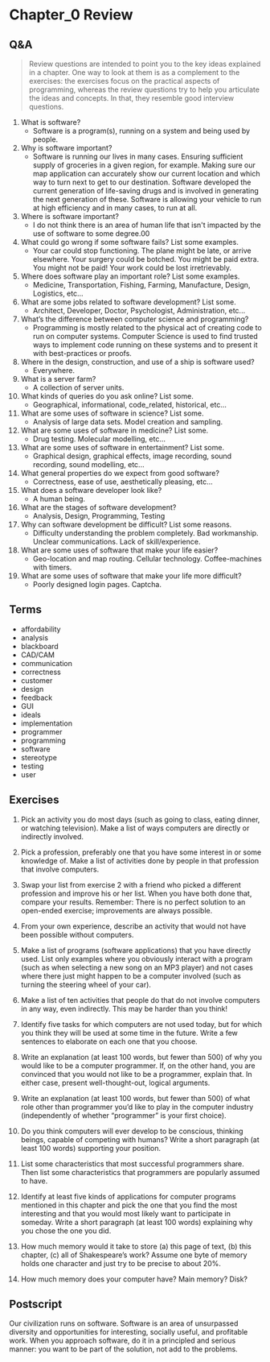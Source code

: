 # Chapter_0 Review

## Q&A

>Review questions are intended to point you to the key ideas explained in a chapter. One way to look at them is as a complement to the exercises: the exercises focus on the practical aspects of programming, whereas the review questions try to help you articulate the ideas and concepts. In that, they resemble good interview questions.

1. What is software?
    - Software is a program(s), running on a system and being used by people.
2. Why is software important?
    - Software is running our lives in many cases. Ensuring sufficient supply of groceries in a given region, for example. Making sure our map application can accurately show our current location and which way to turn next to get to our destination. Software developed the current generation of life-saving drugs and is involved in generating the next generation of these. Software is allowing your vehicle to run at high efficiency and in many cases, to run at all.
3. Where is software important?
    - I do not think there is an area of human life that isn't impacted by the use of software to some degree.00
4. What could go wrong if some software fails? List some examples.
    - Your car could stop functioning. The plane might be late, or arrive elsewhere. Your surgery could be botched. You might be paid extra. You might not be paid! Your work could be lost irretrievably.
5. Where does software play an important role? List some examples.
    - Medicine, Transportation, Fishing, Farming, Manufacture, Design, Logistics, etc...
6. What are some jobs related to software development? List some.
    - Architect, Developer, Doctor, Psychologist, Administration, etc...
7. What’s the difference between computer science and programming?
    - Programming is mostly related to the physical act of creating code to run on computer systems. Computer Science is used to find trusted ways to implement code running on these systems and to present it with best-practices or proofs.
8. Where in the design, construction, and use of a ship is software used?
    - Everywhere.
9. What is a server farm?
    - A collection of server units.
10. What kinds of queries do you ask online? List some.
    - Geographical, informational, code_related, historical, etc...
11. What are some uses of software in science? List some.
    - Analysis of large data sets. Model creation and sampling.
12. What are some uses of software in medicine? List some.
    - Drug testing. Molecular modelling, etc...
13. What are some uses of software in entertainment? List some.
    - Graphical design, graphical effects, image recording, sound recording, sound modelling, etc...
14. What general properties do we expect from good software?
    - Correctness, ease of use, aesthetically pleasing, etc...
15. What does a software developer look like?
    - A human being.
16. What are the stages of software development?
    - Analysis, Design, Programming, Testing
17. Why can software development be difficult? List some reasons.
    - Difficulty understanding the problem completely. Bad workmanship. Unclear communications. Lack of skill/experience.
18. What are some uses of software that make your life easier?
    - Geo-location and map routing. Cellular technology. Coffee-machines with timers.
19. What are some uses of software that make your life more difficult?
    - Poorly designed login pages. Captcha.

## Terms

- affordability
- analysis
- blackboard
- CAD/CAM
- communication
- correctness
- customer
- design
- feedback
- GUI
- ideals
- implementation
- programmer
- programming
- software
- stereotype
- testing
- user

## Exercises

1. Pick an activity you do most days (such as going to class, eating dinner, or watching television). Make a list of ways computers are directly or indirectly involved.

2. Pick a profession, preferably one that you have some interest in or some knowledge of. Make a list of activities done by people in that profession that involve computers.

3. Swap your list from exercise 2 with a friend who picked a different profession and improve his or her list. When you have both done that, compare your results. Remember: There is no perfect solution to an open-ended exercise; improvements are always possible.

4. From your own experience, describe an activity that would not have been possible without computers.

5. Make a list of programs (software applications) that you have directly used. List only examples where you obviously interact with a program (such as when selecting a new song on an MP3 player) and not cases where there just might happen to be a computer involved (such as turning the steering wheel of your car).

6. Make a list of ten activities that people do that do not involve computers in any way, even indirectly. This may be harder than you think!

7. Identify five tasks for which computers are not used today, but for which you think they will be used at some time in the future. Write a few sentences to elaborate on each one that you choose.

8. Write an explanation (at least 100 words, but fewer than 500) of why you would like to be a computer programmer. If, on the other hand, you are convinced that you would not like to be a programmer, explain that. In either case, present well-thought-out, logical arguments.

9. Write an explanation (at least 100 words, but fewer than 500) of what role other than programmer you’d like to play in the computer industry (independently of whether “programmer” is your first choice).

10. Do you think computers will ever develop to be conscious, thinking beings, capable of competing with humans? Write a short paragraph (at least 100 words) supporting your position.

11. List some characteristics that most successful programmers share. Then list some characteristics that programmers are popularly assumed to have.

12. Identify at least five kinds of applications for computer programs mentioned in this chapter and pick the one that you find the most interesting and that you would most likely want to participate in someday. Write a short paragraph (at least 100 words) explaining why you chose the one you did.

13. How much memory would it take to store (a) this page of text, (b) this chapter, (c) all of Shakespeare’s work? Assume one byte of memory holds one character and just try to be precise to about 20%.

14. How much memory does your computer have? Main memory? Disk?

## Postscript

Our civilization runs on software. Software is an area of unsurpassed diversity and opportunities for interesting, socially useful, and profitable work. When you approach software, do it in a principled and serious manner: you want to be part of the solution, not add to the problems.